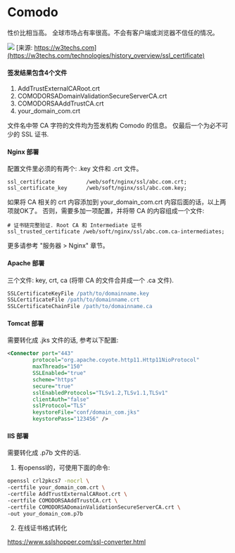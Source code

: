 # Comodo

性价比相当高。
全球市场占有率很高。不会有客户端或浏览器不信任的情况。

![](https://w3techs.com/diagram/history_overview/ssl_certificate/ms/m)
[来源: https://w3techs.com](https://w3techs.com/technologies/history_overview/ssl_certificate)


#### 签发结果包含4个文件
1. AddTrustExternalCARoot.crt
2. COMODORSADomainValidationSecureServerCA.crt
3. COMODORSAAddTrustCA.crt
4. your_domain_com.crt

文件名中带 CA 字符的文件均为签发机构 Comodo 的信息。
仅最后一个为必不可少的 SSL 证书.

#### Nginx 部署
配置文件里必须的有两个: .key 文件和 .crt 文件。
```nginx
ssl_certificate          /web/soft/nginx/ssl/abc.com.crt;
ssl_certificate_key      /web/soft/nginx/ssl/abc.com.key;
```

如果将 CA 相关的 crt 内容添加到 your_domain_com.crt 内容后面的话，以上两项就OK了。
否则，需要多加一项配置，并将带 CA 的内容组成一个文件:
```nginx
# 证书链完整验证. Root CA 和 Intermediate 证书
ssl_trusted_certificate /web/soft/nginx/ssl/abc.com.ca-intermediates;
```

更多请参考 "服务器 &gt; Nginx" 章节。

#### Apache 部署
三个文件: key, crt, ca (将带 CA 的文件合并成一个 .ca 文件).
```apache
SSLCertificateKeyFile /path/to/domainname.key
SSLCertificateFile /path/to/domainname.crt
SSLCertificateChainFile /path/to/domainname.ca
```

#### Tomcat 部署
需要转化成 .jks 文件的话, 参考以下配置:
```xml
<Connector port="443"
        protocol="org.apache.coyote.http11.Http11NioProtocol"
        maxThreads="150"
        SSLEnabled="true"
        scheme="https"
        secure="true"
        sslEnabledProtocols="TLSv1.2,TLSv1.1,TLSv1"
        clientAuth="false"
        sslProtocol="TLS"
        keystoreFile="conf/domain_com.jks"
        keystorePass="123456" />
```

#### IIS 部署
需要转化成 .p7b 文件的话.

1. 有openssl的，可使用下面的命令:
```bash
openssl crl2pkcs7 -nocrl \
-certfile your_domain_com.crt \
-certfile AddTrustExternalCARoot.crt \
-certfile COMODORSAAddTrustCA.crt \
-certfile COMODORSADomainValidationSecureServerCA.crt \
-out your_domain_com.p7b
```

2. 在线证书格式转化

https://www.sslshopper.com/ssl-converter.html

